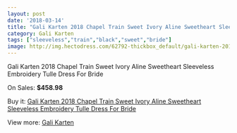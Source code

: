 ```yaml
---
layout: post
date: '2018-03-14'
title: "Gali Karten 2018 Chapel Train Sweet Ivory Aline Sweetheart Sleeveless Embroidery Tulle Dress For Bride"
category: Gali Karten
tags: ["sleeveless","train","black","sweet","bride"]
image: http://img.hectodress.com/62792-thickbox_default/gali-karten-2018-chapel-train-sweet-ivory-aline-sweetheart-sleeveless-embroidery-tulle-dress-for-bride.jpg
---
```

Gali Karten 2018 Chapel Train Sweet Ivory Aline Sweetheart Sleeveless Embroidery Tulle Dress For Bride

On Sales: **$458.98**
<a href="https://www.hectodress.com/gali-karten/20293-gali-karten-2018-chapel-train-sweet-ivory-aline-sweetheart-sleeveless-embroidery-tulle-dress-for-bride.html"><amp-img layout="responsive" width="600" height="600" src="//img.hectodress.com/62792-thickbox_default/gali-karten-2018-chapel-train-sweet-ivory-aline-sweetheart-sleeveless-embroidery-tulle-dress-for-bride.jpg" alt="Gali Karten 2018 Chapel Train Sweet Ivory Aline Sweetheart Sleeveless Embroidery Tulle Dress For Bride 0" /></a>
<a href="https://www.hectodress.com/gali-karten/20293-gali-karten-2018-chapel-train-sweet-ivory-aline-sweetheart-sleeveless-embroidery-tulle-dress-for-bride.html"><amp-img layout="responsive" width="600" height="600" src="//img.hectodress.com/62796-thickbox_default/gali-karten-2018-chapel-train-sweet-ivory-aline-sweetheart-sleeveless-embroidery-tulle-dress-for-bride.jpg" alt="Gali Karten 2018 Chapel Train Sweet Ivory Aline Sweetheart Sleeveless Embroidery Tulle Dress For Bride 1" /></a>
<a href="https://www.hectodress.com/gali-karten/20293-gali-karten-2018-chapel-train-sweet-ivory-aline-sweetheart-sleeveless-embroidery-tulle-dress-for-bride.html"><amp-img layout="responsive" width="600" height="600" src="//img.hectodress.com/62795-thickbox_default/gali-karten-2018-chapel-train-sweet-ivory-aline-sweetheart-sleeveless-embroidery-tulle-dress-for-bride.jpg" alt="Gali Karten 2018 Chapel Train Sweet Ivory Aline Sweetheart Sleeveless Embroidery Tulle Dress For Bride 2" /></a>
<a href="https://www.hectodress.com/gali-karten/20293-gali-karten-2018-chapel-train-sweet-ivory-aline-sweetheart-sleeveless-embroidery-tulle-dress-for-bride.html"><amp-img layout="responsive" width="600" height="600" src="//img.hectodress.com/62794-thickbox_default/gali-karten-2018-chapel-train-sweet-ivory-aline-sweetheart-sleeveless-embroidery-tulle-dress-for-bride.jpg" alt="Gali Karten 2018 Chapel Train Sweet Ivory Aline Sweetheart Sleeveless Embroidery Tulle Dress For Bride 3" /></a>
<a href="https://www.hectodress.com/gali-karten/20293-gali-karten-2018-chapel-train-sweet-ivory-aline-sweetheart-sleeveless-embroidery-tulle-dress-for-bride.html"><amp-img layout="responsive" width="600" height="600" src="//img.hectodress.com/62793-thickbox_default/gali-karten-2018-chapel-train-sweet-ivory-aline-sweetheart-sleeveless-embroidery-tulle-dress-for-bride.jpg" alt="Gali Karten 2018 Chapel Train Sweet Ivory Aline Sweetheart Sleeveless Embroidery Tulle Dress For Bride 4" /></a>

Buy it: [Gali Karten 2018 Chapel Train Sweet Ivory Aline Sweetheart Sleeveless Embroidery Tulle Dress For Bride](https://www.hectodress.com/gali-karten/20293-gali-karten-2018-chapel-train-sweet-ivory-aline-sweetheart-sleeveless-embroidery-tulle-dress-for-bride.html "Gali Karten 2018 Chapel Train Sweet Ivory Aline Sweetheart Sleeveless Embroidery Tulle Dress For Bride")

View more: [Gali Karten](https://www.hectodress.com/351-gali-karten "Gali Karten")